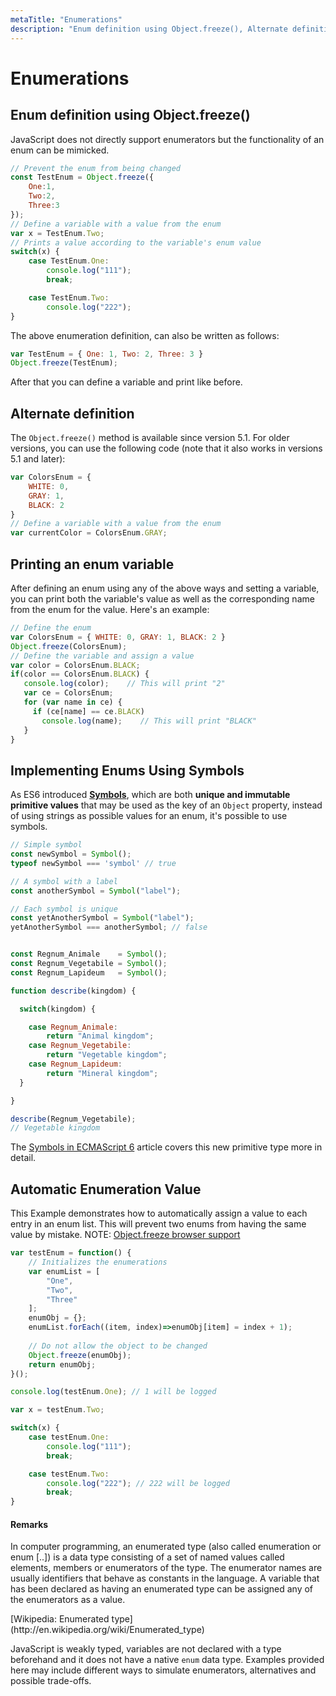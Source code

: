 ```yaml
---
metaTitle: "Enumerations"
description: "Enum definition using Object.freeze(), Alternate definition, Printing an enum variable, Implementing Enums Using Symbols, Automatic Enumeration Value"
---
```


# Enumerations




## Enum definition using Object.freeze()


JavaScript does not directly support enumerators but the functionality of an enum can be mimicked.

```js
// Prevent the enum from being changed
const TestEnum = Object.freeze({
    One:1,
    Two:2,
    Three:3
});
// Define a variable with a value from the enum
var x = TestEnum.Two;
// Prints a value according to the variable's enum value
switch(x) {
    case TestEnum.One:
        console.log("111");
        break;

    case TestEnum.Two:
        console.log("222");
}

```

The above enumeration definition, can also be written as follows:

```js
var TestEnum = { One: 1, Two: 2, Three: 3 }
Object.freeze(TestEnum);

```

After that you can define a variable and print like before.



## Alternate definition


The `Object.freeze()` method is available since version 5.1. For older versions, you can use the following code (note that it also works in versions 5.1 and later):

```js
var ColorsEnum = {
    WHITE: 0,
    GRAY: 1,
    BLACK: 2
}
// Define a variable with a value from the enum
var currentColor = ColorsEnum.GRAY;

```



## Printing an enum variable


After defining an enum using any of the above ways and setting a variable, you can print both the variable's value as well as the corresponding name from the enum for the value. Here's an example:

```js
// Define the enum
var ColorsEnum = { WHITE: 0, GRAY: 1, BLACK: 2 }
Object.freeze(ColorsEnum);
// Define the variable and assign a value
var color = ColorsEnum.BLACK;
if(color == ColorsEnum.BLACK) {
   console.log(color);    // This will print "2"
   var ce = ColorsEnum;
   for (var name in ce) {
     if (ce[name] == ce.BLACK)
       console.log(name);    // This will print "BLACK"
   } 
}

```



## Implementing Enums Using Symbols


As ES6 introduced [**Symbols**](https://developer.mozilla.org/en/docs/Web/JavaScript/Reference/Global_Objects/Symbol), which are both **unique and immutable primitive values** that may be used as the key of an `Object` property, instead of using strings as possible values for an enum, it's possible to use symbols.

```js
// Simple symbol
const newSymbol = Symbol();
typeof newSymbol === 'symbol' // true

// A symbol with a label
const anotherSymbol = Symbol("label");

// Each symbol is unique
const yetAnotherSymbol = Symbol("label");
yetAnotherSymbol === anotherSymbol; // false


const Regnum_Animale    = Symbol();
const Regnum_Vegetabile = Symbol();
const Regnum_Lapideum   = Symbol();

function describe(kingdom) {

  switch(kingdom) {

    case Regnum_Animale:
        return "Animal kingdom";
    case Regnum_Vegetabile:
        return "Vegetable kingdom";
    case Regnum_Lapideum:
        return "Mineral kingdom";
  }

}

describe(Regnum_Vegetabile);
// Vegetable kingdom

```

The [Symbols in ECMAScript 6](http://www.2ality.com/2014/12/es6-symbols.html) article covers this new primitive type more in detail.



## Automatic Enumeration Value


This Example demonstrates how to automatically assign a value to each entry in an enum list. This will prevent two enums from having the same value by mistake. NOTE: [Object.freeze browser support](https://developer.mozilla.org/en-US/docs/Web/JavaScript/Reference/Global_Objects/Object/freeze)

```js
var testEnum = function() {
    // Initializes the enumerations
    var enumList = [
        "One",
        "Two",
        "Three"
    ];
    enumObj = {};
    enumList.forEach((item, index)=>enumObj[item] = index + 1); 
    
    // Do not allow the object to be changed
    Object.freeze(enumObj);
    return enumObj;
}();

console.log(testEnum.One); // 1 will be logged

var x = testEnum.Two;

switch(x) {
    case testEnum.One:
        console.log("111");
        break;

    case testEnum.Two:
        console.log("222"); // 222 will be logged
        break;
}

```



#### Remarks


> 
<p>In computer programming, an enumerated type (also called enumeration
or enum [..]) is a data type consisting of a set of named values
called elements, members or enumerators of the type. The enumerator
names are usually identifiers that behave as constants in the
language. A variable that has been declared as having an enumerated
type can be assigned any of the enumerators as a value.</p>
[Wikipedia: Enumerated type](http://en.wikipedia.org/wiki/Enumerated_type)


JavaScript is weakly typed, variables are not declared with a type beforehand and it does not have a native `enum` data type. Examples provided here may include different ways to simulate enumerators, alternatives and possible trade-offs.

